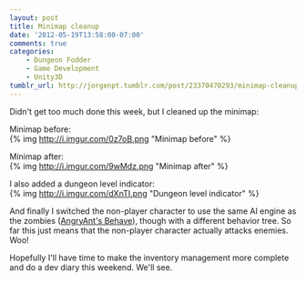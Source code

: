 ```yaml
---
layout: post
title: Minimap cleanup
date: '2012-05-19T13:58:00-07:00'
comments: true
categories:
    - Dungeon Fodder
    - Game Development
    - Unity3D
tumblr_url: http://jorgenpt.tumblr.com/post/23370470293/minimap-cleanup
---
```


Didn't get too much done this week, but I cleaned up the minimap:

Minimap before:  
{% img http://i.imgur.com/0z7oB.png "Minimap before" %}

Minimap after:  
{% img http://i.imgur.com/9wMdz.png "Minimap after" %}

  
I also added a dungeon level indicator:  
{% img http://i.imgur.com/dXnTI.png "Dungeon level indicator" %}

And finally I switched the non-player character to use the same AI engine as the zombies ([AngryAnt's Behave](http://angryant.com/behave)), though with a different behavior tree. So far this just means that the non-player character actually attacks enemies. Woo!

Hopefully I'll have time to make the inventory management more complete and do a dev diary this weekend. We'll see.
